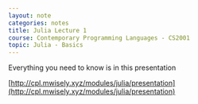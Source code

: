 ```yaml
---
layout: note
categories: notes
title: Julia Lecture 1
course: Contemporary Programming Languages - CS2001
topic: Julia - Basics
---
```


Everything you need to know is in this presentation

[http://cpl.mwisely.xyz/modules/julia/presentation](http://cpl.mwisely.xyz/modules/julia/presentation)
